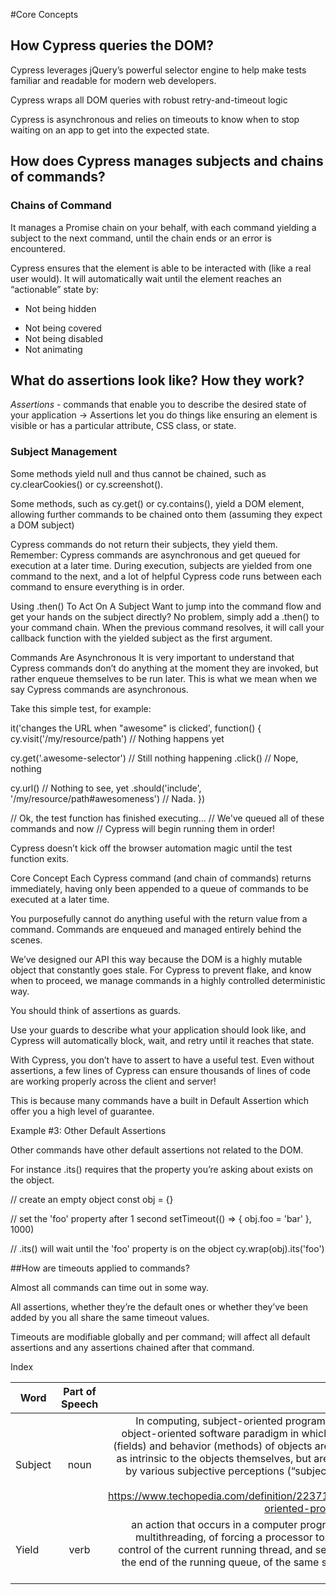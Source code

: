 #Core Concepts

## How Cypress queries the DOM?

Cypress leverages jQuery’s powerful selector engine to help make tests
familiar and readable for modern web developers.

Cypress wraps all DOM queries with robust retry-and-timeout logic

Cypress is asynchronous and relies on timeouts to know when to stop waiting on an app to get into the expected state.

## How does Cypress manages subjects and chains of commands?

### Chains of Command
It manages a Promise chain on your behalf, with each command yielding
a subject to the next command, until the chain ends or an error is encountered.

Cypress ensures that the element is able to be interacted with (like a real user
would). It will automatically wait until the element reaches an “actionable” state by:

 + Not being hidden
 - Not being covered
 - Not being disabled
 - Not animating

## What do assertions look like? How they work?

_Assertions_ - commands that enable you to describe the desired state of your application -> Assertions let you do things like ensuring an
element is visible or has a particular attribute, CSS class, or state.

### Subject Management

Some methods yield null and thus cannot be chained, such as cy.clearCookies()
or cy.screenshot().

Some methods, such as cy.get() or cy.contains(), yield a DOM element, allowing further commands to be chained onto them (assuming they expect a DOM subject)

Cypress commands do not return their subjects, they yield them. Remember:
Cypress commands are asynchronous and get queued for execution at a later time. During execution, subjects are yielded from one command to the next, and a lot of helpful Cypress code runs between each command to ensure everything is in order.

Using .then() To Act On A Subject
Want to jump into the command flow and get your hands on the subject directly?
No problem, simply add a .then() to your command chain. When the previous command resolves, it will call your callback function with the yielded subject as the first argument.

Commands Are Asynchronous
It is very important to understand that Cypress commands don’t do
anything at the moment they are invoked, but rather enqueue themselves
to be run later. This is what we mean when we say Cypress commands are
asynchronous.

Take this simple test, for example:

it('changes the URL when "awesome" is clicked', function() {
  cy.visit('/my/resource/path') // Nothing happens yet

  cy.get('.awesome-selector')   // Still nothing happening
    .click()                    // Nope, nothing

  cy.url()                      // Nothing to see, yet
    .should('include', '/my/resource/path#awesomeness') // Nada.
})

// Ok, the test function has finished executing...
// We've queued all of these commands and now
// Cypress will begin running them in order!

Cypress doesn’t kick off the browser automation magic until the test
function exits.

Core Concept
Each Cypress command (and chain of commands) returns immediately, having
only been appended to a queue of commands to be executed at a later time.

You purposefully cannot do anything useful with the return value from a
command. Commands are enqueued and managed entirely behind the scenes.

We’ve designed our API this way because the DOM is a highly mutable object
that constantly goes stale. For Cypress to prevent flake, and know when to
proceed, we manage commands in a highly controlled deterministic way.

You should think of assertions as guards.

Use your guards to describe what your application should look like, and Cypress will automatically block, wait, and retry until it reaches that state.

With Cypress, you don’t have to assert to have a useful test. Even without assertions, a few lines of Cypress can ensure thousands of lines of code are working properly across the client and server!

This is because many commands have a built in Default Assertion which offer you a high level of guarantee.

Example #3: Other Default Assertions

Other commands have other default assertions not related to the DOM.

For instance .its() requires that the property you’re asking about exists on the object.

// create an empty object
const obj = {}

// set the 'foo' property after 1 second
setTimeout(() => {
  obj.foo = 'bar'
}, 1000)

// .its() will wait until the 'foo' property is on the object
cy.wrap(obj).its('foo')


##How are timeouts applied to commands?

Almost all commands can time out in some way.

All assertions, whether they’re the default ones or whether they’ve been added by you all share the same timeout values.

Timeouts are modifiable globally and per command; will affect all default assertions and any assertions chained after that command.

Index

| Word        | Part of Speech           | Definition  |
| ------------- |:-------------:| -----:|
|Subject      | noun | In computing, subject-oriented programming is an object-oriented software paradigm in which the state (fields) and behavior (methods) of objects are not seen as intrinsic to the objects themselves, but are provided by various subjective perceptions (“subjects”) of the objects. https://www.techopedia.com/definition/22371/subject-oriented-programming |
| Yield      | verb      | an action that occurs in a computer program during multithreading, of forcing a processor to relinquish control of the current running thread, and sending it to the end of the running queue, of the same scheduling priority. |
